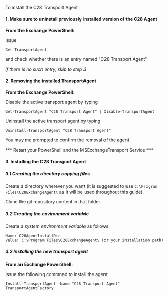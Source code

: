 To install the C28 Transport Agent

#### 1. Make sure to uninstall previously installed version of the C28 Agent

**From the Exchange PowerShell:**

Issue 

``` 
Get-TransportAgent
```

 and check whether there is an entry named "C28 Transport Agent"

*if there is no such entry, skip to step 3*

#### 2. Removing the installed TransportAgent

**From the Exchange PowerShell**:

Disable the active transport agent by typing 

``` 
Get-TransportAgent "C28 Transport Agent" | Disable-TransportAgent
```

Uninstall the active transport agent by typing

``` 
Uninstall-TransportAgent "C28 Transport Agent"
```

You may me prompted to confirm the removal of the agent.

*** Retart your PowerShell and the MSExchangeTransport Service ***

#### 3. Installing the C28 Transport Agent

##### 3.1 Creating the directory copying files

Create a directory wherever you want (it is suggested to use ```C:\Program Files\C28ExchangeAgent\``` as it will be used throughout this guide).

Clone the git repository content in that folder.

##### 3.2 Creating the environment variable

Create a *system environment variable* as follows:

``` 
Name: C28AgentInstallDir
Value: C:\Program Files\C28ExchangeAgent\ (or your installation path)
```

##### 3.2 Installing the new transport agent

**From an Exchange PowerShell:**

Issue the following commnad to install the agent

``` 
Install-TransportAgent -Name "C28 Transport Agent" -TransportAgentFactory 
```









